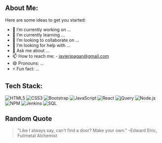 ## About Me:

Here are some ideas to get you started:

- 🔭 I’m currently working on ...
- 🌱 I’m currently learning ...
- 👯 I’m looking to collaborate on ...
- 🤔 I’m looking for help with ...
- 💬 Ask me about ...
- 📫 How to reach me: - [javierjpagan@gmail.com](mailto:javierjpagan@gmail.com)
- 😄 Pronouns: ...
- ⚡ Fun fact: ...

 <!-- ## GitHub Trophies

![Trophies](https://github-profile-trophy.vercel.app/?username=joe1561)  -->

## Tech Stack:

![HTML5](https://img.shields.io/badge/-HTML5-black?style=flat-square&logo=html5)
![CSS3](https://img.shields.io/badge/-CSS3-black?style=flat-square&logo=css3)
![Bootstrap](https://img.shields.io/badge/-Bootstrap-black?style=flat-square&logo=bootstrap)
![JavaScript](https://img.shields.io/badge/-JavaScript-black?style=flat-square&logo=javascript)
![React](https://img.shields.io/badge/-React-black?style=flat-square&logo=react)
![jQuery](https://img.shields.io/badge/-jQuery-black?style=flat-square&logo=jquery)
![Node.js](https://img.shields.io/badge/-Node.js-black?style=flat-square&logo=node.js)
![NPM](https://img.shields.io/badge/-NPM-black?style=flat-square&logo=npm)
![Jenkins](https://img.shields.io/badge/-Jenkins-black?style=flat-square&logo=jenkins)
![SQL](https://img.shields.io/badge/-SQL-black?style=flat-square&logo=sql)


 <!-- ## GitHub Trophies

![Trophies](https://github-profile-trophy.vercel.app/?username=joe1561)  -->

## Random Quote
>  "Like I always say, can’t find a door? Make your own."
>  –Edward Elric, Fullmetal Alchemist
